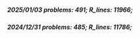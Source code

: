 ##### 2025/01/03   problems: 491;   R_lines: 11966;
##### 2024/12/31   problems: 485;   R_lines: 11786;
